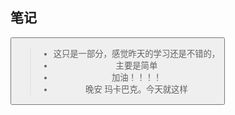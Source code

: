 ## 笔记
<?xml version="1.0" encoding="utf-8"?>
<RelativeLayout xmlns:android="http://schemas.android.com/apk/res/android"
    android:layout_width="match_parent"
    android:layout_height="match_parent">
    <ImageView
        android:id="@+id/iv_head"
        android:layout_width="50dp"
        android:layout_height="50dp"
        android:layout_centerHorizontal="true"
        android:layout_marginTop="100dp"
        android:src="@mipmap/ic_launcher"
        />
    <LinearLayout
        android:id="@+id/layout"
        android:layout_width="match_parent"
        android:layout_height="wrap_content"
        android:layout_below="@+id/iv_head"
        android:layout_margin="10dp"
        android:orientation="vertical">
        <RelativeLayout
            android:id="@+id/regist_username"
            android:layout_width="match_parent"
            android:layout_height="wrap_content"
            android:layout_margin="5dp">
            <TextView
                android:id="@+id/tv_name"
                android:layout_width="wrap_content"
                android:layout_height="wrap_content"
                android:layout_centerVertical="true"
                android:text="用户名"
                android:textSize="20sp"/>
            <EditText
                android:id="@+id/et_name"
                android:layout_width="match_parent"
                android:layout_height="wrap_content"
                android:layout_marginLeft="5dp"
                android:layout_toRightOf="@+id/tv_name"
                android:hint="请输入用户名"
                android:textSize="16sp"/>
        </RelativeLayout>
        <RelativeLayout
            android:id="@+id/regist_password"
            android:layout_width="match_parent"
            android:layout_height="wrap_content"
            android:layout_margin="5dp">
            <TextView
                android:id="@+id/tv_psw"
                android:layout_width="wrap_content"
                android:layout_height="wrap_content"
                android:layout_centerVertical="true"
                android:text="密  码："
                android:textSize="20sp"/>
            <EditText
                android:id="@+id/et_password"
                android:layout_width="match_parent"
                android:layout_height="wrap_content"
                android:layout_marginLeft="5dp"
                android:layout_toRightOf="@+id/tv_psw"
                android:hint="请输入密码："
                android:inputType="textPassword"
                android:textSize="16sp"
                />
        </RelativeLayout>
    </LinearLayout>
    <Button
        android:id="@+id/btn_send"
        android:layout_width="160dp"
        android:layout_height="48dp"
        android:layout_below="@+id/layout"
        android:layout_centerHorizontal="true"
        android:layout_marginLeft="10dp"
        android:layout_marginRight="10dp"
        android:background="@mipmap/ic_launcher"
        android:text="注册"
        android:textColor="#ffffff"
        android:textSize="20sp"
        android:textStyle="bold"
        />


<!--    <Button-->
<!--        android:id="@+id/main_button"-->
<!--        android:layout_width="wrap_content"-->
<!--        android:layout_height="wrap_content"-->
<!--        android:layout_alignParentStart="true"-->
<!--        android:layout_alignParentLeft="true"-->
<!--        android:layout_alignParentTop="true"-->
<!--        android:layout_marginStart="28dp"-->
<!--        android:layout_marginLeft="28dp"-->
<!--        android:layout_marginTop="0dp"-->
<!--        android:background="@mipmap/ic_launcher" />-->


</RelativeLayout>

> * 这只是一部分，感觉昨天的学习还是不错的，
>  * 主要是简单
> * 加油！！！！
> * 晚安 玛卡巴克。今天就这样